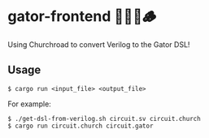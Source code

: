 # gator-frontend 🐊➕🥚🪵

Using Churchroad to convert Verilog to the Gator DSL!

## Usage

```
$ cargo run <input_file> <output_file>
```

For example:

```
$ ./get-dsl-from-verilog.sh circuit.sv circuit.church
$ cargo run circuit.church circuit.gator
```

